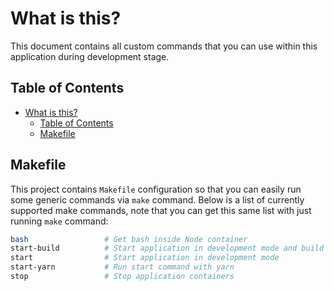 # What is this?

This document contains all custom commands that you can use within this
application during development stage.

## Table of Contents

* [What is this?](#what-is-this)
  * [Table of Contents](#table-of-contents)
  * [Makefile](#makefile)

## Makefile

This project contains `Makefile` configuration so that you can easily run
some generic commands via `make` command. Below is a list of currently
supported make commands, note that you can get this same list with just
running `make` command:

```bash
bash                 # Get bash inside Node container
start-build          # Start application in development mode and build containers
start                # Start application in development mode
start-yarn           # Run start command with yarn
stop                 # Stop application containers
```
